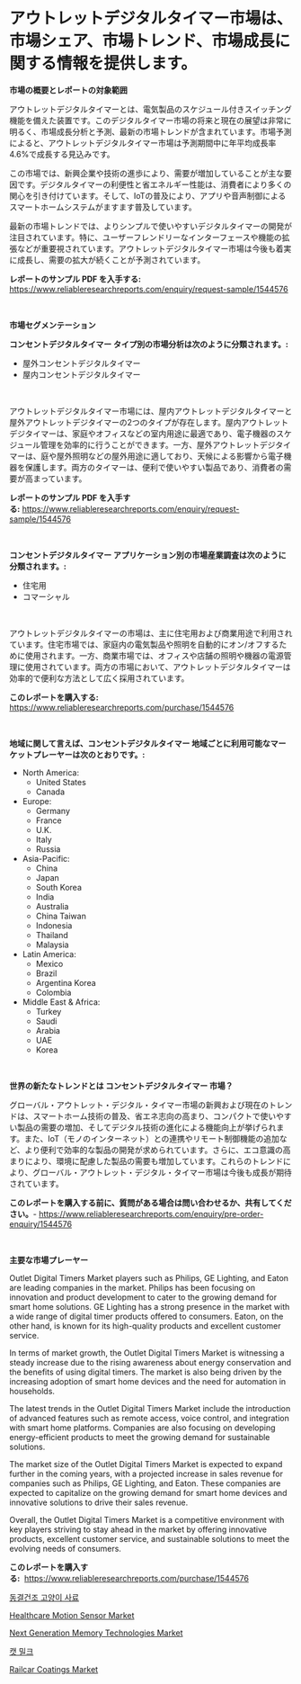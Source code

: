 <p><h1>アウトレットデジタルタイマー市場は、市場シェア、市場トレンド、市場成長に関する情報を提供します。</h1></p><p><strong>市場の概要とレポートの対象範囲</strong></p>
<p><p>アウトレットデジタルタイマーとは、電気製品のスケジュール付きスイッチング機能を備えた装置です。このデジタルタイマー市場の将来と現在の展望は非常に明るく、市場成長分析と予測、最新の市場トレンドが含まれています。市場予測によると、アウトレットデジタルタイマー市場は予測期間中に年平均成長率4.6%で成長する見込みです。</p><p>この市場では、新興企業や技術の進歩により、需要が増加していることが主な要因です。デジタルタイマーの利便性と省エネルギー性能は、消費者により多くの関心を引き付けています。そして、IoTの普及により、アプリや音声制御によるスマートホームシステムがますます普及しています。</p><p>最新の市場トレンドでは、よりシンプルで使いやすいデジタルタイマーの開発が注目されています。特に、ユーザーフレンドリーなインターフェースや機能の拡張などが重要視されています。アウトレットデジタルタイマー市場は今後も着実に成長し、需要の拡大が続くことが予測されています。</p></p>
<p><strong>レポートのサンプル PDF を入手する:</strong> <a href="https://www.reliableresearchreports.com/enquiry/request-sample/1544576">https://www.reliableresearchreports.com/enquiry/request-sample/1544576</a></p>
<p>&nbsp;</p>
<p><strong>市場セグメンテーション</strong></p>
<p><strong>コンセントデジタルタイマー タイプ別の市場分析は次のように分類されます。:</strong></p>
<p><ul><li>屋外コンセントデジタルタイマー</li><li>屋内コンセントデジタルタイマー</li></ul></p>
<p>&nbsp;</p>
<p><p>アウトレットデジタルタイマー市場には、屋内アウトレットデジタルタイマーと屋外アウトレットデジタイマーの2つのタイプが存在します。屋内アウトレットデジタイマーは、家庭やオフィスなどの室内用途に最適であり、電子機器のスケジュール管理を効率的に行うことができます。一方、屋外アウトレットデジタイマーは、庭や屋外照明などの屋外用途に適しており、天候による影響から電子機器を保護します。両方のタイマーは、便利で使いやすい製品であり、消費者の需要が高まっています。</p></p>
<p><strong>レポートのサンプル PDF を入手する:</strong>&nbsp;<a href="https://www.reliableresearchreports.com/enquiry/request-sample/1544576">https://www.reliableresearchreports.com/enquiry/request-sample/1544576</a></p>
<p>&nbsp;</p>
<p><strong> コンセントデジタルタイマー アプリケーション別の市場産業調査は次のように分類されます。:</strong></p>
<p><ul><li>住宅用</li><li>コマーシャル</li></ul></p>
<p>&nbsp;</p>
<p><p>アウトレットデジタルタイマーの市場は、主に住宅用および商業用途で利用されています。住宅市場では、家庭内の電気製品や照明を自動的にオン/オフするために使用されます。一方、商業市場では、オフィスや店舗の照明や機器の電源管理に使用されています。両方の市場において、アウトレットデジタルタイマーは効率的で便利な方法として広く採用されています。</p></p>
<p><strong>このレポートを購入する:</strong>&nbsp; <a href="https://www.reliableresearchreports.com/purchase/1544576">https://www.reliableresearchreports.com/purchase/1544576</a></p>
<p>&nbsp;</p>
<p><strong>地域に関して言えば、コンセントデジタルタイマー 地域ごとに利用可能なマーケットプレーヤーは次のとおりです。:</strong></p>
<p><ul>
    <li>
        North America:
        <ul>
            <li>United States</li>
            <li>Canada</li>
        </ul>
    </li>
    <li>
        Europe:
        <ul>
            <li>Germany</li>
            <li>France</li>
            <li>U.K.</li>
            <li>Italy</li>
            <li>Russia</li>
        </ul>
    </li>
    <li>
        Asia-Pacific:
        <ul>
            <li>China</li>
            <li>Japan</li>
            <li>South Korea</li>
            <li>India</li>
            <li>Australia</li>
            <li>China Taiwan</li>
            <li>Indonesia</li>
            <li>Thailand</li>
            <li>Malaysia</li>
        </ul>
    </li>
    <li>
        Latin America:
        <ul>
            <li>Mexico</li>
            <li>Brazil</li>
            <li>Argentina Korea</li>
            <li>Colombia</li>
        </ul>
    </li>
    <li>
        Middle East & Africa:
        <ul>
            <li>Turkey</li>
            <li>Saudi</li>
            <li>Arabia</li>
            <li>UAE</li>
            <li>Korea</li>
        </ul>
    </li>
    </ul></p>
<p>&nbsp;</p>
<p><strong>世界の新たなトレンドとは コンセントデジタルタイマー 市場？</strong></p>
<p><p>グローバル・アウトレット・デジタル・タイマー市場の新興および現在のトレンドは、スマートホーム技術の普及、省エネ志向の高まり、コンパクトで使いやすい製品の需要の増加、そしてデジタル技術の進化による機能向上が挙げられます。また、IoT（モノのインターネット）との連携やリモート制御機能の追加など、より便利で効率的な製品の開発が求められています。さらに、エコ意識の高まりにより、環境に配慮した製品の需要も増加しています。これらのトレンドにより、グローバル・アウトレット・デジタル・タイマー市場は今後も成長が期待されています。</p></p>
<p><strong>このレポートを購入する前に、質問がある場合は問い合わせるか、共有してください。</strong>- <a href="https://www.reliableresearchreports.com/enquiry/pre-order-enquiry/1544576">https://www.reliableresearchreports.com/enquiry/pre-order-enquiry/1544576</a></p>
<p>&nbsp;</p>
<p><strong>主要な市場プレーヤー</strong></p>
<p><p>Outlet Digital Timers Market players such as Philips, GE Lighting, and Eaton are leading companies in the market. Philips has been focusing on innovation and product development to cater to the growing demand for smart home solutions. GE Lighting has a strong presence in the market with a wide range of digital timer products offered to consumers. Eaton, on the other hand, is known for its high-quality products and excellent customer service.</p><p>In terms of market growth, the Outlet Digital Timers Market is witnessing a steady increase due to the rising awareness about energy conservation and the benefits of using digital timers. The market is also being driven by the increasing adoption of smart home devices and the need for automation in households.</p><p>The latest trends in the Outlet Digital Timers Market include the introduction of advanced features such as remote access, voice control, and integration with smart home platforms. Companies are also focusing on developing energy-efficient products to meet the growing demand for sustainable solutions.</p><p>The market size of the Outlet Digital Timers Market is expected to expand further in the coming years, with a projected increase in sales revenue for companies such as Philips, GE Lighting, and Eaton. These companies are expected to capitalize on the growing demand for smart home devices and innovative solutions to drive their sales revenue.</p><p>Overall, the Outlet Digital Timers Market is a competitive environment with key players striving to stay ahead in the market by offering innovative products, excellent customer service, and sustainable solutions to meet the evolving needs of consumers.</p></p>
<p><strong>このレポートを購入する:</strong>&nbsp;&nbsp;<a href="https://www.reliableresearchreports.com/purchase/1544576">https://www.reliableresearchreports.com/purchase/1544576</a></p>
<p><p><a href="https://github.com/vs019sa3m8x/Market-Research-Report-List-1/blob/main/797379612508.md">동결건조 고양이 사료</a></p><p><a href="https://github.com/gulaimolin/Market-Research-Report-List-3/blob/main/healthcare-motion-sensor-market.md">Healthcare Motion Sensor Market</a></p><p><a href="https://github.com/mauripalmi/Market-Research-Report-List-2/blob/main/next-generation-memory-technologies-market.md">Next Generation Memory Technologies Market</a></p><p><a href="https://github.com/Madalyell456456/Market-Research-Report-List-1/blob/main/507195312509.md">캣 밀크</a></p><p><a href="https://sudsy-motorcycle-bbc.notion.site/Railcar-Coatings-Market-Offers-Provide-Insightful-Data-for-the-Time-Period-from-2024-to-2031-and-als-3abd0ec6068547efa3908672281049e7">Railcar Coatings Market</a></p></p>